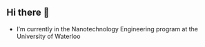## Hi there 👋
- I’m currently in the Nanotechnology Engineering program at the University of Waterloo
